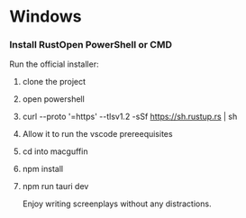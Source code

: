 # Windows
### Install RustOpen PowerShell or CMD

Run the official installer:
1. clone the project
2. open powershell
3. curl --proto '=https' --tlsv1.2 -sSf https://sh.rustup.rs | sh
4. Allow it to run the vscode prereequisites
5. cd into macguffin
6. npm install
7. npm run tauri dev

   Enjoy writing screenplays without any distractions. 
